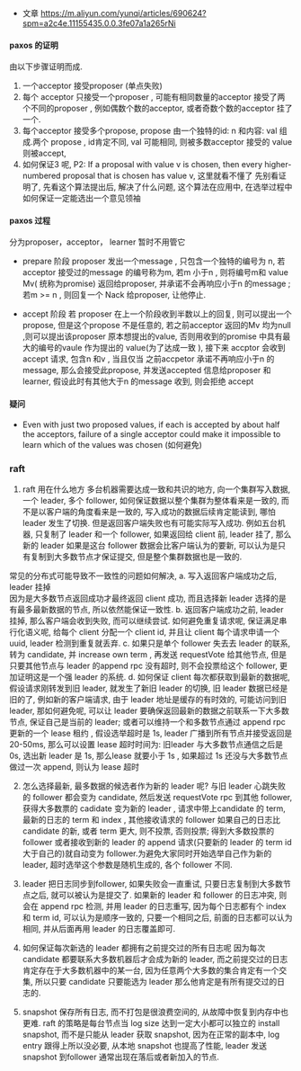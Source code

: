 * 文章
https://m.aliyun.com/yunqi/articles/690624?spm=a2c4e.11155435.0.0.3fe07a1a265rNi

#### paxos 的证明
由以下步骤证明而成. 
1. 一个acceptor 接受proposer (单点失败)
2. 每个 acceptor 只接受一个proposer , 可能有相同数量的acceptor 接受了两个不同的proposer , 例如偶数个数的acceptor, 或者奇数个数的acceptor 挂了一个.
3. 每个acceptor  接受多个propose, propose 由一个独特的id: n 和内容: val 组成.两个 propose  , id肯定不同, val 可能相同, 则被多数acceptor 接受的 value 则被accept, 
4. 如何保证3 呢, P2: If a proposal with value v is chosen, then every higher-numbered proposal that is chosen has value v, 这里就看不懂了
先别看证明了, 先看这个算法提出后, 解决了什么问题, 这个算法在应用中, 在选举过程中如何保证一定能选出一个意见领袖

#### paxos 过程
分为proposer，acceptor， learner 暂时不用管它

* prepare 阶段
proposer  发出一个message , 只包含一个独特的编号为 n, 若acceptor 接受过的message 的编号称为m, 若m 小于n , 则将编号m和 value Mv( 统称为promise) 返回给proposer, 并承诺不会再响应小于n 的message ; 若m >= n , 则回复一个 Nack 给proposer, 让他停止.

* accept 阶段
若 proposer 在上一个阶段收到半数以上的回复, 则可以提出一个propose, 但是这个propose 不是任意的, 若之前acceptor 返回的Mv 均为null ,则可以提出该proposer 原本想提出的value, 否则用收到的promise 中具有最大的编号的vaule 作为提出的 value(为了达成一致 ), 接下来 accptor 会收到 accept 请求, 包含n 和v , 当且仅当 之前accpetor 承诺不再响应小于n 的message, 那么会接受此propose, 并发送accepted 信息给proposer 和learner, 假设此时有其他大于n 的message 收到, 则会拒绝 accept

#### 疑问
* Even with just two proposed values, if each is accepted by
about half the acceptors, failure of a single acceptor could make it impossible to learn which of the values was chosen (如何避免)

### raft
 1. raft 用在什么地方
 多台机器需要达成一致和共识的地方, 向一个集群写入数据, 一个 leader, 多个 follower, 如何保证数据以整个集群为整体看来是一致的, 而不是以客户端的角度看来是一致的, 写入成功的数据后续肯定能读到, 哪怕 leader 发生了切换. 但是返回客户端失败也有可能实际写入成功. 例如五台机器, 只复制了 leader 和一个 follower, 如果返回给 client 前, leader 挂了, 那么新的 leader 如果是这台 follower 数据会比客户端认为的要新, 可以认为是只有复制到大多数节点才保证提交, 但是整个集群数据也是一致的. 


 常见的分布式可能导致不一致性的问题如何解决, 
 a. 写入返回客户端成功之后, leader 挂掉  
 因为是大多数节点返回成功才最终返回 client 成功, 而且选择新 leader 选择的是有最多最新数据的节点, 所以依然能保证一致性.
 b. 返回客户端成功之前, leader 挂掉, 那么客户端会收到失败, 而可以继续尝试. 如何避免重复请求呢, 保证满足串行化语义呢, 给每个 client 分配一个 client id, 并且让 client 每个请求申请一个 uuid, leader 检测到重复就丢弃. 
 c. 如果只是单个 follower 失去去 leader 的联系, 转为 candidate, 并 increase own term , 再发送 requestVote 给其他节点, 但是只要其他节点与 leader 的append rpc 没有超时, 则不会投票给这个 follower, 更加证明这是一个强 leader 的系统. 
 d. 如何保证 client 每次都获取到最新的数据呢, 假设请求刚转发到旧 leader, 就发生了新旧 leader 的切换, 旧 leader 数据已经是旧的了, 例如新的客户端请求, 由于 leader 地址是缓存的有时效的, 可能访问到旧 leader, 那如何避免呢, 可以让 leader 要确保返回最新的数据之前联系一下大多数节点, 保证自己是当前的 leader; 或者可以维持一个和多数节点通过 append rpc 更新的一个 lease 租约 , 假设选举超时是 1s, leader 广播到所有节点并接受返回是 20-50ms, 那么可以设置 lease 超时时间为: 旧leader 与大多数节点通信之后是 0s,  选出新 leader 是 1s, 那么lease 就要小于 1s , 如果超过 1s 还没与大多数节点做过一次 append, 则认为 lease 超时

 2. 怎么选择最新, 最多数据的候选者作为新的 leader 呢?
 与旧 leader 心跳失败的 follower 都会变为 candidate, 然后发送 requestVote rpc 到其他 follower, 获得大多数票的 cadidate 变为新的 leader , 请求中带上candidate 的 term, 最新的日志的 term 和 index , 其他接收请求的 follower 如果自己的日志比 candidate 的新, 或者 term 更大, 则不投票, 否则投票; 得到大多数投票的 follower 或者接收到新的 leader 的 append 请求(只要新的 leader 的 term id 大于自己的)就自动变为 follower.为避免大家同时开始选举自己作为新的 leader, 超时选举这个参数是随机生成的, 各个 follower 不同. 

3. leader 把日志同步到follower, 如果失败会一直重试, 只要日志复制到大多数节点之后, 就可以被认为是提交了. 如果新的 leader 和 follower 的日志冲突, 则会在 append rpc 检测, 并用 leader 的日志重写, 因为每个日志都有个 index 和 term id, 可以认为是顺序一致的, 只要一个相同之后, 前面的日志都可以认为相同, 并从后面再用 leader 的日志覆盖即可. 

4. 如何保证每次新选的 leader 都拥有之前提交过的所有日志呢
因为每次 candidate 都要联系大多数机器后才会成为新的 leader, 而之前提交过的日志肯定存在于大多数机器中的某一台, 因为任意两个大多数的集合肯定有一个交集, 所以只要 candidate 只要能选为 leader 那么他肯定是有所有提交过的日志的. 
5. snapshot 
保存所有日志, 而不打包是很浪费空间的, 从故障中恢复到内存中也更难. raft 的策略是每台节点当 log size 达到一定大小都可以独立的 install snapshot, 而不是只能从 leader 获取 snapshot, 因为在正常的副本中, log entry 跟得上所以没必要, 从本地 snapshot 也提高了性能, leader 发送 snapshot 到follower 通常出现在落后或者新加入的节点. 